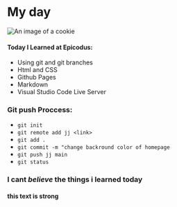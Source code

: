 # My day
![An image of a cookie](http://lorempixel.com/400/200/)

#### Today I Learned at Epicodus:

* Using git and git branches
* Html and CSS
* Github Pages
* Markdown
* Visual Studio Code Live Server

### Git push Proccess:
* `git init`
* `git remote add jj <link>`
* `git add .`
* `git commit -m "change backround color of homepage`
* `git push jj main`
* `git status`

### I cant *believe* the things i learned today

#### __this text is strong__